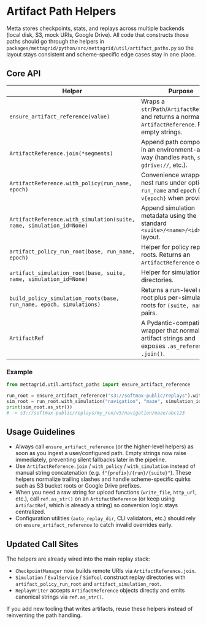 # Artifact Path Helpers

Metta stores checkpoints, stats, and replays across multiple backends (local disk, S3, mock URIs, Google Drive). All
code that constructs those paths should go through the helpers in
`packages/mettagrid/python/src/mettagrid/util/artifact_paths.py` so the layout stays consistent and scheme-specific edge
cases stay in one place.

## Core API

| Helper | Purpose |
| ------ | ------- |
| `ensure_artifact_reference(value)` | Wraps a `str`/`Path`/`ArtifactReference` and returns a normalized `ArtifactReference`. Rejects empty strings. |
| `ArtifactReference.join(*segments)` | Append path components in an environment-aware way (handles `Path`, `s3://`, `gdrive://`, etc.). |
| `ArtifactReference.with_policy(run_name, epoch)` | Convenience wrapper to nest runs under optional `run_name` and `epoch` (adds `v{epoch}` when provided). |
| `ArtifactReference.with_simulation(suite, name, simulation_id=None)` | Append simulation metadata using the standard `<suite>/<name>/<id>` layout. |
| `artifact_policy_run_root(base, run_name, epoch)` | Helper for policy replay roots. Returns an `ArtifactReference` or `None`. |
| `artifact_simulation_root(base, suite, name, simulation_id=None)` | Helper for simulation replay directories. |
| `build_policy_simulation_roots(base, run_name, epoch, simulations)` | Returns a run-level replay root plus per-simulation roots for `(suite, name)` pairs. |
| `ArtifactRef` | A Pydantic-compatible wrapper that normalizes artifact strings and exposes `.as_reference()` / `.join()`. |

### Example

```python
from mettagrid.util.artifact_paths import ensure_artifact_reference

run_root = ensure_artifact_reference("s3://softmax-public/replays").with_policy("my_run", epoch=5)
sim_root = run_root.with_simulation("navigation", "maze", simulation_id="abc123")
print(sim_root.as_str())
# -> s3://softmax-public/replays/my_run/v5/navigation/maze/abc123
```

## Usage Guidelines

* Always call `ensure_artifact_reference` (or the higher-level helpers) as soon as you ingest a user/configured path.
  Empty strings now raise immediately, preventing silent fallbacks later in the pipeline.
* Use `ArtifactReference.join` / `with_policy` / `with_simulation` instead of manual string concatenation (e.g.
  `f"{prefix}/{run}/{suite}"`). These helpers normalize trailing slashes and handle scheme-specific quirks such as S3
  bucket roots or Google Drive prefixes.
* When you need a raw string for upload functions (`write_file`, `http_url`, etc.), call `ref.as_str()` on an
  `ArtifactReference` (or keep using `ArtifactRef`, which is already a string) so conversion logic stays centralized.
* Configuration utilities (`auto_replay_dir`, CLI validators, etc.) should rely on `ensure_artifact_reference` to catch
  invalid overrides early.

## Updated Call Sites

The helpers are already wired into the main replay stack:

- `CheckpointManager` now builds remote URIs via `ArtifactReference.join`.
- `Simulation` / `EvalService` / `SimTool` construct replay directories with `artifact_policy_run_root` and
  `artifact_simulation_root`.
- `ReplayWriter` accepts `ArtifactReference` objects directly and emits canonical strings via `ref.as_str()`.

If you add new tooling that writes artifacts, reuse these helpers instead of reinventing the path handling.
